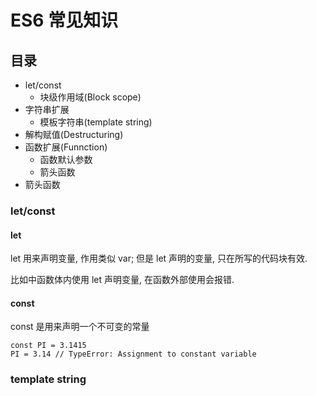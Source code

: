# ES6 常见知识

## 目录

- let/const
  - 块级作用域(Block scope)
- 字符串扩展
  - 模板字符串(template string)
- 解构赋值(Destructuring)
- 函数扩展(Funnction)
    - 函数默认参数
    - 箭头函数
- 箭头函数


### let/const

#### let

let 用来声明变量, 作用类似 var;
但是 let 声明的变量, 只在所写的代码块有效.

比如中函数体内使用 let 声明变量, 在函数外部使用会报错.


#### const

const 是用来声明一个不可变的常量
```
const PI = 3.1415
PI = 3.14 // TypeError: Assignment to constant variable
```

### template string
